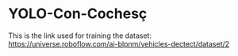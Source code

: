 # YOLO-Con-Cochesç

This is the link used for training the dataset: https://universe.roboflow.com/ai-blpnm/vehicles-dectect/dataset/2
